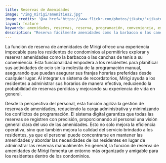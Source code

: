 ```yaml
---
title: Reservas de Amenidades
image: "/img_mirigi/amenities2.jpg"
image_credits: '@<a href="https://www.flickr.com/photos/jikatu/">jikatu</a>'
layout: feature
keywords: amenidades, reservas, reserva, programación, conveniencia, experiencia del residente
description: "Reserva fácilmente amenidades como la barbacoa o las canchas de tenis con el práctico sistema de reservas de Mirigi."
---
```

La función de reserva de amenidades de Mirigi ofrece una experiencia impecable para los residentes de condominios al permitirles explorar y reservar amenidades como la barbacoa o las canchas de tenis a su conveniencia. Esta funcionalidad empodera a los residentes para planificar sus actividades de ocio sin la molestia de la programación manual, asegurando que puedan asegurar sus franjas horarias preferidas desde cualquier lugar. Al integrar un sistema de recordatorios, Mirigi ayuda a los residentes a administrar sus horarios de manera efectiva, reduciendo la probabilidad de reservas perdidas y mejorando su experiencia de vida en general.

Desde la perspectiva del personal, esta función agiliza la gestión de reservas de amenidades, reduciendo la carga administrativa y minimizando los conflictos de programación. El sistema digital garantiza que todas las reservas se registren con precisión, proporcionando al personal una visión general clara del uso de las amenidades. Esto no solo mejora la eficiencia operativa, sino que también mejora la calidad del servicio brindado a los residentes, ya que el personal puede concentrarse en mantener las amenidades y abordar las necesidades de los residentes en lugar de administrar las reservas manualmente. En general, la función de reserva de amenidades de Mirigi fomenta un entorno más organizado y amigable para los residentes dentro de los condominios. 

